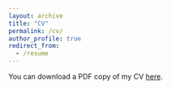 ```yaml
---
layout: archive
title: "CV"
permalink: /cv/
author_profile: true
redirect_from:
  - /resume
---
```


<!-- <iframe src="/files/pdf/wolfrath-cv.pdf" width="100%" height="500" frameborder="no" border="0" marginwidth="0" marginheight="0"></iframe> -->

You can download a PDF copy of my CV [here](/files/pdf/wolfrath-cv.pdf).
